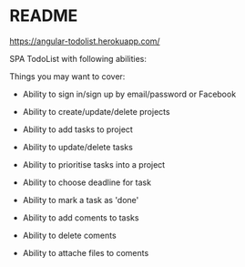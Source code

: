 # README

https://angular-todolist.herokuapp.com/

SPA TodoList with following abilities:

Things you may want to cover:

* Ability to sign in/sign up by email/password or Facebook

* Ability to create/update/delete projects

* Ability to add tasks to project

* Ability to update/delete tasks

* Ability to prioritise tasks into a project

* Ability to choose deadline for task

* Ability to mark a task as 'done'

* Ability to add coments to tasks

* Ability to delete coments

* Ability to attache files to coments
